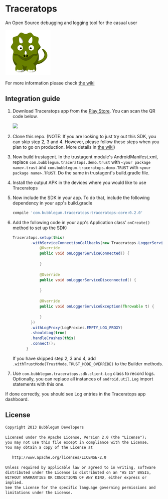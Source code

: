Traceratops
===========

An Open Source debugging and logging tool for the casual user

![](traceratops-app/src/main/res/mipmap-xxhdpi/ic_launcher.png)

For more information please check [the wiki][1]



Integration guide
-----------------

1. Download Traceratops app from the [Play Store][ps]. You can scan the QR code below.
   
   ![](https://cloud.githubusercontent.com/assets/1681767/12774900/4d20ccb8-ca6f-11e5-86aa-14ec68cb9096.png)
2. Clone this repo.
   (NOTE: If you are looking to just try out this SDK, you can skip step 2, 3 and 4. However, please follow these steps when you plan to go on production. More details in [the wiki][1])
3. Now build trustagent. In the trustagent module's AndroidManifest.xml, replace ```com.bubblegum.traceratops.demo.trust``` with ```<your package name>.trust``` and ```com.bubblegum.traceratops.demo.TRUST``` with ```<your package name>.TRUST```. Do the same in trustagent's build.gradle file.
4. Install the output APK in the devices where you would like to use Traceratops
5. Now include the SDK in your app. To do that, include the following dependency in your app's build.gradle

   ```groovy
   compile 'com.bubblegum.traceratops:traceratops-core:0.2.0'
   ```
6. Add the following code in your app's Application class' ```onCreate()``` method to set up the SDK:

    ```java
    Traceratops.setup(this)
            .withServiceConnectionCallbacks(new Traceratops.LoggerServiceConnectionCallbacks() {
                @Override
                public void onLoggerServiceConnected() {
    
                }
    
                @Override
                public void onLoggerServiceDisconnected() {
    
                }
    
                @Override
                public void onLoggerServiceException(Throwable t) {
    
                }
            })
            .withLogProxy(LogProxies.EMPTY_LOG_PROXY)
            .shouldLog(true)
            .handleCrashes(this)
            .connect();
          }
    ```
   If you have skipped step 2, 3 and 4, add ```.withTrustMode(TrustMode.TRUST_MODE_OVERRIDE)``` to the Builder methods.
7. Use ```com.bubblegum.traceratops.sdk.client.Log``` class to record logs. Optionally, you can replace all instances of ```android.util.Log``` import statements with this one.

If done correctly, you should see Log entries in the Traceratops app dashboard.

License
--------

    Copyright 2013 Bubblegum Developers

    Licensed under the Apache License, Version 2.0 (the "License");
    you may not use this file except in compliance with the License.
    You may obtain a copy of the License at

       http://www.apache.org/licenses/LICENSE-2.0

    Unless required by applicable law or agreed to in writing, software
    distributed under the License is distributed on an "AS IS" BASIS,
    WITHOUT WARRANTIES OR CONDITIONS OF ANY KIND, either express or implied.
    See the License for the specific language governing permissions and
    limitations under the License.


 [1]: https://github.com/bubblegumdevs/traceratops/wiki
 [ps]: https://play.google.com/store/apps/details?id=com.bubblegum.traceratops.app
